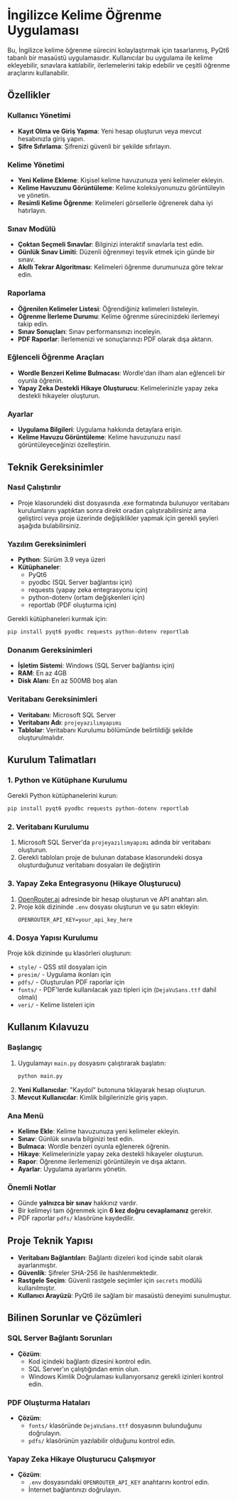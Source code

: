 # İngilizce Kelime Öğrenme Uygulaması

Bu, İngilizce kelime öğrenme sürecini kolaylaştırmak için tasarlanmış, PyQt6 tabanlı bir masaüstü uygulamasıdır. Kullanıcılar bu uygulama ile kelime ekleyebilir, sınavlara katılabilir, ilerlemelerini takip edebilir ve çeşitli öğrenme araçlarını kullanabilir.

## Özellikler

### Kullanıcı Yönetimi
- **Kayıt Olma ve Giriş Yapma**: Yeni hesap oluşturun veya mevcut hesabınızla giriş yapın.
- **Şifre Sıfırlama**: Şifrenizi güvenli bir şekilde sıfırlayın.

### Kelime Yönetimi
- **Yeni Kelime Ekleme**: Kişisel kelime havuzunuza yeni kelimeler ekleyin.
- **Kelime Havuzunu Görüntüleme**: Kelime koleksiyonunuzu görüntüleyin ve yönetin.
- **Resimli Kelime Öğrenme**: Kelimeleri görsellerle öğrenerek daha iyi hatırlayın.

### Sınav Modülü
- **Çoktan Seçmeli Sınavlar**: Bilginizi interaktif sınavlarla test edin.
- **Günlük Sınav Limiti**: Düzenli öğrenmeyi teşvik etmek için günde bir sınav.
- **Akıllı Tekrar Algoritması**: Kelimeleri öğrenme durumunuza göre tekrar edin.

### Raporlama
- **Öğrenilen Kelimeler Listesi**: Öğrendiğiniz kelimeleri listeleyin.
- **Öğrenme İlerleme Durumu**: Kelime öğrenme sürecinizdeki ilerlemeyi takip edin.
- **Sınav Sonuçları**: Sınav performansınızı inceleyin.
- **PDF Raporlar**: İlerlemenizi ve sonuçlarınızı PDF olarak dışa aktarın.

### Eğlenceli Öğrenme Araçları
- **Wordle Benzeri Kelime Bulmacası**: Wordle'dan ilham alan eğlenceli bir oyunla öğrenin.
- **Yapay Zeka Destekli Hikaye Oluşturucu**: Kelimelerinizle yapay zeka destekli hikayeler oluşturun.

### Ayarlar
- **Uygulama Bilgileri**: Uygulama hakkında detaylara erişin.
- **Kelime Havuzu Görüntüleme**: Kelime havuzunuzu nasıl görüntüleyeceğinizi özelleştirin.

## Teknik Gereksinimler

### Nasıl Çalıştırılır
  - Proje klasorundeki dist dosyasında .exe formatında bulunuyor veritabanı kurulumlarını yaptıktan sonra direkt oradan çalıştırabilirsiniz ama geliştirci veya proje üzerinde değişiklikler yapmak için gerekli şeyleri aşağıda bulabilirsiniz. 
### Yazılım Gereksinimleri
- **Python**: Sürüm 3.9 veya üzeri
- **Kütüphaneler**:
  - PyQt6
  - pyodbc (SQL Server bağlantısı için)
  - requests (yapay zeka entegrasyonu için)
  - python-dotenv (ortam değişkenleri için)
  - reportlab (PDF oluşturma için)

Gerekli kütüphaneleri kurmak için:
```bash
pip install pyqt6 pyodbc requests python-dotenv reportlab
```

### Donanım Gereksinimleri
- **İşletim Sistemi**: Windows (SQL Server bağlantısı için)
- **RAM**: En az 4GB
- **Disk Alanı**: En az 500MB boş alan

### Veritabanı Gereksinimleri
- **Veritabanı**: Microsoft SQL Server
- **Veritabanı Adı**: `projeyazılımyapımı`
- **Tablolar**: Veritabanı Kurulumu bölümünde belirtildiği şekilde oluşturulmalıdır.

## Kurulum Talimatları

### 1. Python ve Kütüphane Kurulumu
Gerekli Python kütüphanelerini kurun:
```bash
pip install pyqt6 pyodbc requests python-dotenv reportlab
```

### 2. Veritabanı Kurulumu
1. Microsoft SQL Server'da `projeyazılımyapımı` adında bir veritabanı oluşturun.
2. Gerekli tabloları proje de bulunan database klasorundeki dosya oluşturduğunuz veritabanı dosyaları ile değiştirin

### 3. Yapay Zeka Entegrasyonu (Hikaye Oluşturucu)
1. [OpenRouter.ai](https://openrouter.ai) adresinde bir hesap oluşturun ve API anahtarı alın.
2. Proje kök dizininde `.env` dosyası oluşturun ve şu satırı ekleyin:
   ```
   OPENROUTER_API_KEY=your_api_key_here
   ```

### 4. Dosya Yapısı Kurulumu
Proje kök dizininde şu klasörleri oluşturun:
- `style/` - QSS stil dosyaları için
- `presim/` - Uygulama ikonları için
- `pdfs/` - Oluşturulan PDF raporlar için
- `fonts/` - PDF'lerde kullanılacak yazı tipleri için (`DejaVuSans.ttf` dahil olmalı)
- `veri/` - Kelime listeleri için

## Kullanım Kılavuzu

### Başlangıç
1. Uygulamayı `main.py` dosyasını çalıştırarak başlatın:
   ```bash
   python main.py
   ```
2. **Yeni Kullanıcılar**: "Kaydol" butonuna tıklayarak hesap oluşturun.
3. **Mevcut Kullanıcılar**: Kimlik bilgilerinizle giriş yapın.

### Ana Menü
- **Kelime Ekle**: Kelime havuzunuza yeni kelimeler ekleyin.
- **Sınav**: Günlük sınavla bilginizi test edin.
- **Bulmaca**: Wordle benzeri oyunla eğlenerek öğrenin.
- **Hikaye**: Kelimelerinizle yapay zeka destekli hikayeler oluşturun.
- **Rapor**: Öğrenme ilerlemenizi görüntüleyin ve dışa aktarın.
- **Ayarlar**: Uygulama ayarlarını yönetin.

### Önemli Notlar
- Günde **yalnızca bir sınav** hakkınız vardır.
- Bir kelimeyi tam öğrenmek için **6 kez doğru cevaplamanız** gerekir.
- PDF raporlar `pdfs/` klasörüne kaydedilir.

## Proje Teknik Yapısı
- **Veritabanı Bağlantıları**: Bağlantı dizeleri kod içinde sabit olarak ayarlanmıştır.
- **Güvenlik**: Şifreler SHA-256 ile hashlenmektedir.
- **Rastgele Seçim**: Güvenli rastgele seçimler için `secrets` modülü kullanılmıştır.
- **Kullanıcı Arayüzü**: PyQt6 ile sağlam bir masaüstü deneyimi sunulmuştur.

## Bilinen Sorunlar ve Çözümleri

### SQL Server Bağlantı Sorunları
- **Çözüm**:
  - Kod içindeki bağlantı dizesini kontrol edin.
  - SQL Server'ın çalıştığından emin olun.
  - Windows Kimlik Doğrulaması kullanıyorsanız gerekli izinleri kontrol edin.

### PDF Oluşturma Hataları
- **Çözüm**:
  - `fonts/` klasöründe `DejaVuSans.ttf` dosyasının bulunduğunu doğrulayın.
  - `pdfs/` klasörünün yazılabilir olduğunu kontrol edin.

### Yapay Zeka Hikaye Oluşturucu Çalışmıyor
- **Çözüm**:
  - `.env` dosyasındaki `OPENROUTER_API_KEY` anahtarını kontrol edin.
  - İnternet bağlantınızı doğrulayın.

